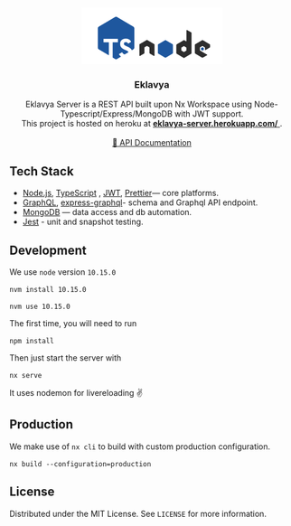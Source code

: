 <!-- PROJECT LOGO -->
<br />
<p align="center">
  <a href="#">
    <img src="nodetype.png" alt="Logo" width="250" height="100">
  </a>
  
  <h3 align="center">Eklavya</h3>

  <p align="center">
    Eklavya Server is a REST API built upon Nx Workspace using Node-Typescript/Express/MongoDB with JWT support.
    <br />
    This project is hosted on heroku at <a href="https://eklavya-server.herokuapp.com/API/documentation" target="_blank"> <b>eklavya-server.herokuapp.com/</b> </a>.
    <br />
    <br />
    <a href="https://eklavya-server.herokuapp.com/">📝 API Documentation</a>
  </p>
</p>

## Tech Stack


* [Node.js](https://nodejs.org/en/), [TypeScript](https://www.typescriptlang.org/) , [JWT](https://jwt.io/), [Prettier](https://prettier.io/)— core platforms.
* [GraphQL](https://graphql.org/), [express-graphql](https://github.com/graphql/express-graphql)- schema and Graphql API endpoint.
* [MongoDB](https://www.mongodb.com/) — data access and db automation.
* [Jest](https://jestjs.io/) - unit and snapshot testing.

<!--  Generate Documentation from postman json  -->
<!--  docgen build -i input-postman-collection.json -o ~/Downloads/index.html  -->

## Development

We use `node` version `10.15.0`

```
nvm install 10.15.0
```

```
nvm use 10.15.0
```

The first time, you will need to run

```
npm install
```

Then just start the server with

```
nx serve
```
It uses nodemon for livereloading ✌️

## Production

We make use of  `nx cli` to build with custom production configuration.

```
nx build --configuration=production
```
<!-- LICENSE -->
## License

Distributed under the MIT License. See `LICENSE` for more information.
